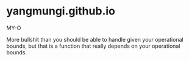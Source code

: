 # yangmungi.github.io
MY-O

More bullshit than you should be able to handle given your operational bounds, but that is a function that really depends on your operational bounds.
